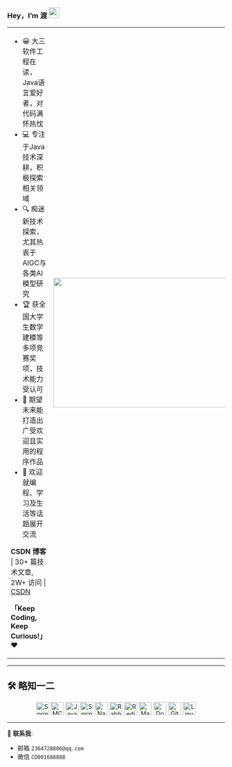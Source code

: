 ### Hey，I’m 渡 <img src="https://media.giphy.com/media/hvRJCLFzcasrR4ia7z/giphy.gif" width="25px">


<table>
<tr>
<td valign="top"  width="50%">

- 😀 大三软件工程在读，Java语言爱好者，对代码满怀热忱
- 💻 专注于Java技术深耕，积极探索相关领域
- 🔍 痴迷新技术探索，尤其热衷于AIGC与各类AI模型研究
- 🏆 获全国大学生数学建模等多项竞赛奖项，技术能力受认可
- 🌱 期望未来能打造出广受欢迎且实用的程序作品
- 💬 欢迎就编程、学习及生活等话题展开交流

**CSDN 博客** | 30+ 篇技术文章, 2W+ 访问 | [CSDN](https://blog.csdn.net/weixin_74224250?type=blog) 

  **「Keep Coding, Keep Curious!」** ❤️
</td>
<td valign="center"  width="100%" height="100%">
<img src="https://github.com/anzhihe/anzhihe/blob/main/.github/workflows/Le%20Petit%20Prince.gif" width="500" height="300">
</td>
</tr>
</table>

<hr/>

## 🛠️ 略知一二

<p align="center">
  <img src="https://img.shields.io/badge/SpringAI-6DB33F?logo=spring&logoColor=white" height="30" title="Spring AI" />
  <img src="https://img.shields.io/badge/MCP-FF9900?logo=code&logoColor=white" height="30" title="MCP" />
  <img src="https://cdn.jsdelivr.net/gh/devicons/devicon/icons/java/java-original.svg" width="30" title="Java" />
  <img src="https://cdn.jsdelivr.net/gh/devicons/devicon/icons/spring/spring-original.svg" width="30" title="Spring" />
  <img src="https://img.shields.io/badge/Nacos-00BFFF?logo=apache&logoColor=white" height="30" title="Nacos" />
  <img src="https://cdn.jsdelivr.net/gh/devicons/devicon/icons/rabbitmq/rabbitmq-original.svg" width="30" title="RabbitMQ" />
  <img src="https://cdn.jsdelivr.net/gh/devicons/devicon/icons/redis/redis-original.svg" width="30" title="Redis" />
  <img src="https://cdn.jsdelivr.net/gh/devicons/devicon/icons/maven/maven-original.svg" width="30" title="Maven" />
  <img src="https://cdn.jsdelivr.net/gh/devicons/devicon/icons/docker/docker-original.svg" width="30" title="Docker" />
  <img src="https://cdn.jsdelivr.net/gh/devicons/devicon/icons/git/git-original.svg" width="30" title="Git" />
  <img src="https://cdn.jsdelivr.net/gh/devicons/devicon/icons/linux/linux-original.svg" width="30" title="Linux" />

</p>

</table>

---

📧 **联系我**: 
 - 邮箱 `2364728886@qq.com`
 - 微信 `CD001688888`



